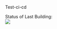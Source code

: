 Test-ci-cd

Status of Last Building:<br>
<img src="https://github.com/KorolevDP/test-ci-cd/workflows/My-GitHubActions-Basic/badge.svg?branch=main"><br>
